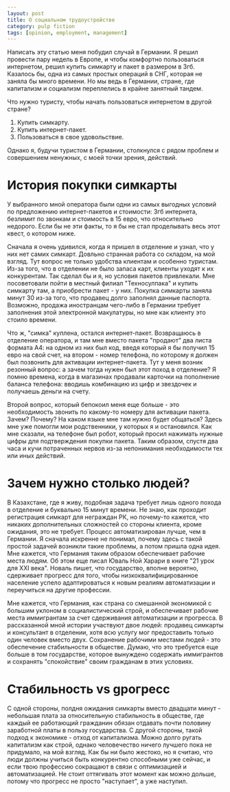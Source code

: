 ```yaml
---
layout: post
title: О социальном трудоустройстве
category: pulp fiction
tags: [opinion, employment, management]
---
```


Написать эту статью меня побудил случай в Германии. Я решил провести пару недель в Европе, и чтобы комфортно пользоваться интернетом, решил купить симкарту и пакет в размером в 3гб. Казалось бы, одна из самых простых операций в СНГ, которая не заняла бы много времени. Но мы ведь в Германии, стране, где капитализм и социализм переплелись в крайне занятный тандем.

Что нужно туристу, чтобы начать пользоваться интернетом в другой стране?

1. Купить симкарту.
2. Купить интернет-пакет.
3. Пользоваться в свое удовольствие.

Однако я, будучи туристом в Германии, столкнулся с рядом проблем и совершением ненужных, с моей точки зрения, действий.

# История покупки симкарты

У выбранного мной оператора были одни из самых выгодных условий по предложению интернет-пакетов и стоимости: 3гб интернета, безлимит по звонкам и стоимость в 15 евро, что относительно недорого. Если бы не эти факты, то я бы не стал проделывать весь этот квест, о котором ниже.

Сначала я очень удивился, когда я пришел в отделение и узнал, что у них нет самих симкарт. Довльно странная работа со складом, на мой взгляд. Тут вопрос не только удобства клиентам и особенно туристам. Из-за того, что в отделении не было запаса карт, клиенты уходят к их конкурентам. Так сделал бы и я, но условия пакетов привлекали. Мне посоветовали пойти в местный филиал "Техносулпака" и купить симкарту там, а приобрести пакет - у них. Покупка симкарты заняла минут 30 из-за того, что продавец долго заполнял данные паспорта. Возможно, продажа иностранцам чего-либо в Германии требует заполнения этой электронной макулатуры, но мне как клиенту это стоило времени.

Что ж, "симка" куплена, остался интернет-пакет. Возвращаюсь в отделение оператора, и там мне вместо пакета "продают" два листа формата А4: на одном из них был код, введя который я бы получил 15 евро на свой счет, на втором - номер телефона, по которому я должен был позвонить для активации интернет-пакета. Тут у меня возник резонный вопрос: а зачем тогда нужен был этот поход в отделение? Я помню времена, когда в магазинах продавали карточки на пополнение баланса телефона: вводишь комбинацию из цифр и звездочек и получаешь деньги на счету.

Второй вопрос, который бепокоил меня еще больше - это необходимость звонить по какому-то номеру для активации пакета. Зачем? Почему? На каком языке мне там нужно будет общаться? Здесь мне уже помогли мои родственники, у которых я и остановился. Как мне сказали, на телефоне был робот, который просил нажимать нужные цифры для подтверждения покупки пакета. Таким образом, спустя два часа и кучи потраченных нервов из-за непонимания необходимости тех или иных действий.

# Зачем нужно столько людей?

В Казахстане, где я живу, подобная задача требует лишь одного похода в отделение и буквально 15 минут времени. Не знаю, как проходит регистрация симкарт для неграждан РК, но почему-то кажется, что никаких дополнительных сложностей со стороны клиента, кроме ожидания, это не требует. Процесс автоматизирован лучше, чем в Германии. Я сначала искренне не понимал, почему здесь с такой простой задачей возникли такие проблемы, а потом пришла одна идея. Мне кажется, что Германия таким образом обеспечивает рабочие места людям. Об этом еще писал Юваль Ной Харари в книге "21 урок для XXI века". Новаль пишет, что государство, вполне вероятно, сдерживает прогресс для того, чтобы низкоквалифицированное население успело адаптироваться к новым реалиям автоматизации и переучиться на другие профессии.

Мне кажется, что Германия, как страна со смешанной экономикой с большим уклоном в социалистический строй, и обеспечивает рабочие места иммигрантам за счет сдерживания автоматизации и прогресса. В рассказанной мной истории участвуют двое людей: продавец симкарты и консультант в отделении, хотя всю услугу мог предоставить только один человек вместо двух. Сохранение рабочими местами людей - это обеспечение стабильности в обществе. Думаю, что это требуется еще больше в том государстве, которое вынуждено содержать иммигрантов и сохранять "спокойствие" своим гражданам в этих условиях.

# Стабильность vs gрогресс

С одной стороны, полдня ожидания симкарты вместо двадцати минут - небольшая плата за относительную стабильность в обществе, где каждый ее работающий гражданин обязан отдавать почти половину заработной платы в пользу государства. С другой стороны, такой подход к экономике - отход от капитализма. Можно долго ругать капитализм как строй, однако человечество ничего лучшего пока не придумало, на мой взгляд. Как бы ни было жестоко, но я считаю, что люди должны учиться быть конкурентно способными уже сейчас, и если твою профессию сокращают в связи с оптимизацией и автоматизацией. Не стоит оттягивать этот момент как можно дольше, потому что прогресс не просто "наступает", а уже наступил.
